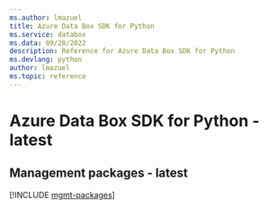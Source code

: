 ```yaml
---
ms.author: lmazuel
title: Azure Data Box SDK for Python
ms.service: databox
ms.data: 09/28/2022
description: Reference for Azure Data Box SDK for Python
ms.devlang: python
author: lmazuel
ms.topic: reference
---
```

# Azure Data Box SDK for Python - latest

## Management packages - latest
[!INCLUDE [mgmt-packages](data-box-mgmt-index.md)]